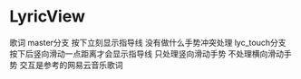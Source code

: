 # LyricView
歌词
master分支  按下立刻显示指导线 没有做什么手势冲突处理
lyc_touch分支  按下后竖向滑动一点距离才会显示指导线  只处理竖向滑动手势 不处理横向滑动手势 交互是参考的网易云音乐歌词